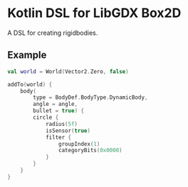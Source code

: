 # Kotlin DSL for LibGDX Box2D
A DSL for creating rigidbodies.

## Example
```kotlin
val world = World(Vector2.Zero, false)

addTo(world) {
    body(
        type = BodyDef.BodyType.DynamicBody,
        angle = angle,
        bullet = true) {
        circle {
            radius(5f)
            isSensor(true)
            filter {
                groupIndex(1)
                categoryBits(0x0000)
            }
        }
    }
}
  
```
